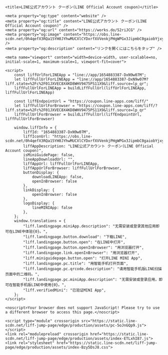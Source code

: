 <head prefix="website: http://ogp.me/ns/website#">
    <meta charset="utf-8">

    <title>LINE公式アカウント クーポン(LINE Official Account coupon)</title>

    <meta property="og:type" content="website" />
    <meta property="og:title" content="LINE公式アカウント クーポン(LINE Official Account coupon)" />
    <meta property="og:url" content="https://works.do/52riJCG" />
    <meta property="og:image" content="https://obs.line-scdn.net/0h4qefX3RQa15YH0JYhwMUCXlCYDxrfXVVenkjPHgWPGx3JipmbC0gaiobYjxyLX8BYXxwOhMfPTwmJikJYjwlanVKYmZ3fA/f256x256" />
    <meta property="og:description" content="リンクを開くにはこちらをタップ" />

    <meta name="viewport" content="width=device-width, user-scalable=no, initial-scale=1, maximum-scale=1, viewport-fit=cover">

<script type="text/javascript">
function buildLiffFullUrl(originalUrl, fullUrl) {
    const hash = location.hash;
    if (hash) {
        const liffState = "\/c/01JXVEC8X4KD8WHV9475PS11X9";
        const liffStateWithHash = liffState + hash;

        const fullUrlWithHash = new URL(originalUrl);
        fullUrlWithHash.searchParams.append("liff.state", liffStateWithHash)

        const liffReferrer = "";
        if (liffReferrer !== "") {
            fullUrlWithHash.searchParams.append("liff.referrer", liffReferrer)
        }

        const liffSource = "lp_qr";
        if (liffSource !== "") {
            fullUrlWithHash.searchParams.append("liff.source", liffSource)
        }

        return fullUrlWithHash.href;
    } else {
        return fullUrl;
    }
}
</script>

    <script>
        const liffUrlForLINEApp = "line://app/1654883387-DxN9w07M";
        let liffFullUrlForLINEApp = "line://app/1654883387-DxN9w07M?liff.state=%2Fc%2F01JXVEC8X4KD8WHV9475PS11X9&liff.source=lp_qr";
        liffFullUrlForLINEApp = buildLiffFullUrl(liffUrlForLINEApp, liffFullUrlForLINEApp)

        const liffEndpointUrl = "https://coupon.line-apps.com/liff/"
        let liffFullUrlForBrowser = "https://coupon.line-apps.com/liff/?liff.state=%2Fc%2F01JXVEC8X4KD8WHV9475PS11X9&liff.source=lp_qr"
        liffFullUrlForBrowser = buildLiffFullUrl(liffEndpointUrl, liffFullUrlForBrowser)

        window.liffInfo = {
            liffId: "1654883387-DxN9w07M",
            liffIconUrl: "https://obs.line-scdn.net/0h4qefX3RQa15YH0JYhwMUCXlCYDxrfXVVenkjPHgWPGx3JipmbC0gaiobYjxyLX8BYXxwOhMfPTwmJikJYjwlanVKYmZ3fA/f256x256",
            liffAppDescription: "LINE公式アカウント クーポン(LINE Official Account coupon)",
            isMiniGuidePage: false,
            lineAppDownloadUrl: "",
            liffAppUrl: liffFullUrlForLINEApp,
            liffAppUrlForBrowser: liffFullUrlForBrowser,
            buttonDisplay: {
                downloadLINEApp: false,
                openInBrowser: false
            },
            linkDisplay: {
                openInBrowser: false
            },
            logoDisplay: {
                lineMINIApp: false
            },
        };
        window.translations = {
            "liff.landingpage.miniApp.description": "无需安装或登录其他应用即可在LINE中体验{0}。",
            "liff.landingpage.button.download": "下载LINE",
            "liff.landingpage.button.open": "在LINE中打开",
            "liff.landingpage.button.openInBrowser": "用浏览器打开",
            "liff.landingpage.link.openInBrowser": "用浏览器打开",
            "liff.miniguidepage.button.open": "打开LINE MINI App",
            "liff.landingpage.pc.title": "用智能手机打开页面",
            "liff.landingpage.pc.qrcode.description": "请用智能手机版LINE扫描页面中的二维码。",
            "liff.landingpage.pc.miniApp.description": "无需安装或登录应用，即可在智能手机版LINE中使用{0}。",
            "liff.verifiedMini": "已验证MINI App",
        };
    </script>

    <noscript>Your browser does not support JavaScript! Please try to use a different browser to access this page.</noscript>

    <script type="module" crossorigin src="https://static.line-scdn.net/liff-jump-page/edge/production/assets/pc-5oJnGQp9.js"></script>
    <link rel="modulepreload" crossorigin href="https://static.line-scdn.net/liff-jump-page/edge/production/assets/index-ETLxhI87.js">
    <link rel="stylesheet" href="https://static.line-scdn.net/liff-jump-page/edge/production/assets/index-Bzy5DsJ8.css">
</head>

<body>
    <!-- empty -->
</body>
